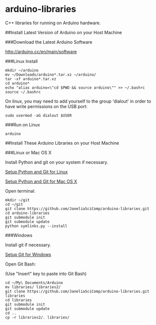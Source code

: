 arduino-libraries
=================

C++ libraries for running on Arduino hardware.

##Install Latest Version of Arduino on your Host Machine

###Download the Latest Arduino Software

<http://arduino.cc/en/main/software>

###Linux Install

```shell
mkdir ~/arduino
mv ~/Downloads/arduino*.tar.xz ~/arduino/
tar -xf arduino*.tar.xz
cd arduino*
echo "alias arduino=\"cd $PWD && source arduino\"" >> ~/.bashrc
source ~/.bashrc
```

On linux, you may need to add yourself to the group 'dialout' in order
to have write permissions on the USB port:

```shell
sudo usermod -aG dialout $USER
```

###Run on Linux

```shell
arduino
```

##Install These Arduino Libraries on your Host Machine

###Linux or Mac OS X

Install Python and git on your system if necessary.

[Setup Python and Git for Linux](./PYTHON_GIT_SETUP_LINUX.md)

[Setup Python and Git for Mac OS X](./PYTHON_GIT_SETUP_MAC_OS_X.md)

Open terminal:

```shell
mkdir ~/git
cd ~/git
git clone https://github.com/JaneliaSciComp/arduino-libraries.git
cd arduino-libraries
git submodule init
git submodule update
python symlinks.py --install
```

###Windows

Install git if necessary.

[Setup Git for Windows](./GIT_SETUP_WINDOWS.md)

Open Git Bash:

(Use "Insert" key to paste into Git Bash)

```shell
cd ~/My\ Documents/Arduino
mv libraries/ libraries2/
git clone https://github.com/JaneliaSciComp/arduino-libraries.git libraries
cd libraries
git submodule init
git submodule update
cd ..
cp -r libraries2/. libraries/
```

